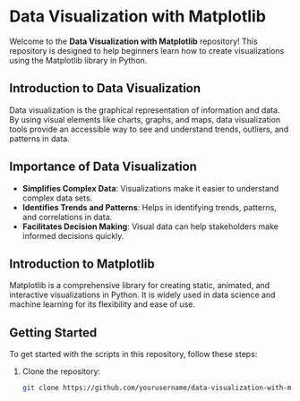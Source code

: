 # Data Visualization with Matplotlib

Welcome to the **Data Visualization with Matplotlib** repository! This repository is designed to help beginners learn how to create visualizations using the Matplotlib library in Python.

## Introduction to Data Visualization

Data visualization is the graphical representation of information and data. By using visual elements like charts, graphs, and maps, data visualization tools provide an accessible way to see and understand trends, outliers, and patterns in data.

## Importance of Data Visualization

- **Simplifies Complex Data**: Visualizations make it easier to understand complex data sets.
- **Identifies Trends and Patterns**: Helps in identifying trends, patterns, and correlations in data.
- **Facilitates Decision Making**: Visual data can help stakeholders make informed decisions quickly.

## Introduction to Matplotlib

Matplotlib is a comprehensive library for creating static, animated, and interactive visualizations in Python. It is widely used in data science and machine learning for its flexibility and ease of use.

## Getting Started

To get started with the scripts in this repository, follow these steps:

1. Clone the repository:
   ```bash
   git clone https://github.com/yourusername/data-visualization-with-matplotlib.git
